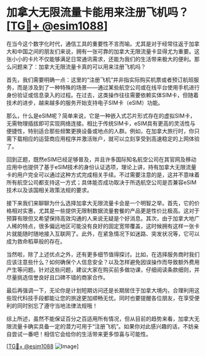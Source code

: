 # 加拿大无限流量卡能用来注册飞机吗？[[TG💪+ @esim1088](https://t.me/s/esim1088)]

在当今这个数字化时代，通信工具的重要性不言而喻。尤其是对于经常往返于加拿大和中国之间的朋友们来说，拥有一张可靠的加拿大无限流量卡显得尤为重要。这张小小的卡片不仅能够满足日常通讯需求，还能为我们的生活带来极大的便利。那么问题来了：加拿大无限流量卡真的可以用来注册飞机吗？

首先，我们需要明确一点：这里的“注册飞机”并非指实际购买机票或者预订航班服务，而是涉及到了一种特殊的场景——通过某些航空公司或在线平台使用手机进行身份验证或信息录入的过程。在过去，这类操作往往需要依赖实体SIM卡，但随着技术的进步，越来越多的服务开始支持电子SIM卡（eSIM）功能。

那么，什么是eSIM呢？简单来说，它是一种嵌入式芯片形式存在的虚拟SIM卡，无需物理插拔即可实现网络连接。相比于传统SIM卡，eSIM具有更高的灵活性与便捷性，特别适合那些频繁更换设备或地点的人群。例如，在加拿大旅行时，你只需下载相应的运营商应用程序并激活账户，就可以立刻享受到高速稳定的上网体验了。

回到正题，既然eSIM已经足够普及，并且许多国际知名航空公司在其官网及移动应用中也提供了基于eSIM技术的身份认证选项，理论上讲，持有加拿大无限流量卡的用户完全可以通过这种方式完成相关手续。不过需要注意的是，这并不意味着所有航空公司都支持这一方式；具体能否成功取决于所选航空公司是否兼容eSIM技术以及该国相关政策法规的要求。

接下来我们来聊聊为什么选择加拿大无限流量卡会是一个明智之举。首先，它的价格相对实惠，尤其是一些提供无限制数据流量套餐的产品更是性价比极高。这对于预算有限但又希望保持高效沟通的人来说无疑是个好消息。其次，由于加拿大地广人稀的特点，很多偏远地区可能没有良好的固定宽带覆盖，这时候拥有这样一张卡片就能随时随地接入互联网了。此外，在紧急情况下如迷路、突发状况等，它可以成为救命稻草般的存在。

当然啦，除了上述优点之外，还有更多细节值得探讨。比如，在选择服务商时我们应该注意些什么？如何确保个人信息安全？以及怎样避免因误操作而导致额外费用产生等问题。针对这些问题，建议大家在购买前多做功课，仔细阅读条款细则，并尽量挑选信誉良好且口碑不错的商家合作。

最后再强调一下，无论你是计划短期访问还是长期居住于加拿大境内，合理利用这些现代科技手段都能让您的旅途更加顺畅无忧。同时也要提醒各位朋友，在享受便利的同时别忘了遵守当地法律法规哦！

综上所述，虽然不能保证百分之百适用所有情况，但从目前的趋势来看，加拿大无限流量卡确实具备一定的潜力可用于“注册飞机”。如果你对此感兴趣的话，不妨亲自尝试一番吧！相信它会给你的生活带来更多惊喜与可能性。

[[TG💪+ @esim1088](https://t.me/s/esim1088) ![Image](https://i.postimg.cc/4NQfJmqS/Snipaste-2025-05-13-00-14-12.png)]